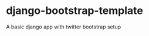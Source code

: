 django-bootstrap-template
=========================

A basic django app with twitter bootstrap setup